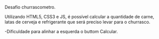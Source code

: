 Desafio churrascometro.

Utilizando HTML5, CSS3 e JS, é possível calcular a quantidade de carne, latas de cerveja e refrigerante que será preciso levar para o churrasco. 

-Dificuldade para alinhar a esquerda o buttom Calcular. 